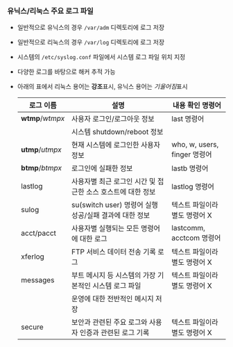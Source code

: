 ### 유닉스/리눅스 주요 로그 파일

- 일반적으로 유닉스의 경우 `/var/adm` 디렉토리에 로그 저장

- 일반적으로 리눅스의 경우 `/var/log` 디렉토리에 로그 저장

- 시스템의 `/etc/syslog.conf` 파일에서 시스템 로그 파일 위치 지정

- 다양한 로그를 바탕으로 해커 추적 가능

- 아래의 표에서 리눅스 용어는 **강조**표시, 유닉스 용어는 *기울어짐*표시
  
  | 로그 이름            | 설명                                     | 내용 확인 명령어                 |
  | ---------------- | -------------------------------------- | ------------------------- |
  | **wtmp**/*wtmpx* | 사용자 로그인/로그아웃 정보                        | last 명령어                  |
  |                  | 시스템 shutdown/reboot 정보                 |                           |
  | **utmp**/*utmpx* | 현재 시스템에 로그인한 사용자 정보                    | who, w, users, finger 명령어 |
  | **btmp**/*btmpx* | 로그인에 실패한 정보                            | lastb 명령어                 |
  | lastlog          | 사용자별 최근 로그인 시간 및 접근한 소스 호스트에 대한 정보     | lastlog 명령어               |
  | sulog            | su(switch user) 명령어 실행 성공/실패 결과에 대한 정보 | 텍스트 파일이라 별도 명령어 X         |
  | acct/pacct       | 사용자별 실행되는 모든 명령어에 대한 로그                | lastcomm, acctcom 명령어     |
  | xferlog          | FTP 서비스 데이터 전송 기록 로그                   | 텍스트 파일이라 별도 명령어 X         |
  | messages         | 부트 메시지 등 시스템의 가장 기본적인 시스템 로그 파일        | 텍스트 파일이라 별도 명령어 X         |
  |                  | 운영에 대한 전반적인 메시지 저장                     |                           |
  | secure           | 보안과 관련된 주요 로그와 사용자 인증과 관련된 로그 기록       | 텍스트 파일이라 별도 명령어 X         |